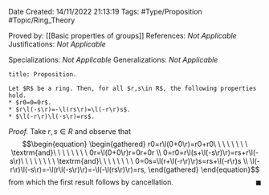 <div class="topSpace"></div>

Date Created: 14/11/2022 21:13:19
Tags: #Type/Proposition #Topic/Ring_Theory

Proved by: [[Basic properties of groups]]
References: <i>Not Applicable</i>
Justifications: <i>Not Applicable</i>

Specializations: <i>Not Applicable</i>
Generalizations: <i>Not Applicable</i>

``` ad-Proposition
title: Proposition.

Let $R$ be a ring. Then, for all $r,s\in R$, the following properties hold.
* $r0=0=0r$.
* $r\l(-s\r)=-\l(rs\r)=\l(-r\r)s$.
* $\l(-r\r)\l(-s\r)=rs$.

```

<i>Proof.</i> Take $r,s\in R$ and observe that
$$\begin{equation}
    \begin{gathered}
        r0=r\l(0+0\r)=r0+r0\ \ \ \ \ \ \ \ \textrm{and}\ \ \ \ \ \ \ \ 0r=\l(0+0\r)r=0r+0r \\
        0=r0=r\l(s+\l(-s\r)\r)=rs+r\l(-s\r)\ \ \ \ \ \ \ \ \textrm{and}\ \ \ \ \ \ \ \ 0=0s=\l(r+\l(-r\r)\r)s=rs+\l(-r\r)s \\
        \l(-r\r)\l(-s\r)=-\l(r\l(-s\r)\r)=-\l(-\l(rs\r)\r)=rs,
    \end{gathered}
\end{equation}$$
from which the first result follows by cancellation.<span style="float:right;">$\blacksquare$</span>
